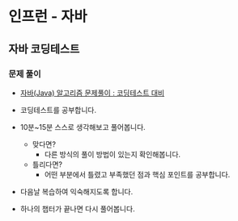 # 인프런 - 자바

## 자바 코딩테스트

### 문제 풀이

- [자바(Java) 알고리즘 문제풀이 : 코딩테스트 대비](https://www.inflearn.com/course/%EC%9E%90%EB%B0%94-%EC%95%8C%EA%B3%A0%EB%A6%AC%EC%A6%98-%EB%AC%B8%EC%A0%9C%ED%92%80%EC%9D%B4-%EC%BD%94%ED%85%8C%EB%8C%80%EB%B9%84/dashboard)

- 코딩테스트를 공부합니다.
- 10분~15분 스스로 생각해보고 풀어봅니다.
  - 맞다면?
    - 다른 방식의 풀이 방법이 있는지 확인해봅니다.
  - 틀리다면?
    - 어떤 부분에서 틀렸고 부족했던 점과 핵심 포인트를 공부합니다.
- 다음날 복습하여 익숙해지도록 합니다.
- 하나의 챕터가 끝나면 다시 풀어봅니다.
